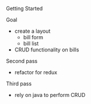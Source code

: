Getting Started

Goal
* create a layout
  * bill form
  * bill list
* CRUD functionality on bills


Second pass
* refactor for redux

Third pass
* rely on java to perform CRUD
